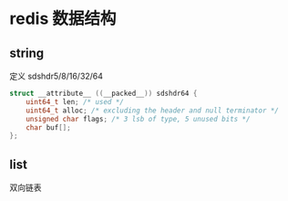 # redis 数据结构
## string

定义 sdshdr5/8/16/32/64
```C
struct __attribute__ ((__packed__)) sdshdr64 {
    uint64_t len; /* used */
    uint64_t alloc; /* excluding the header and null terminator */
    unsigned char flags; /* 3 lsb of type, 5 unused bits */
    char buf[];
};
```

## list
双向链表

